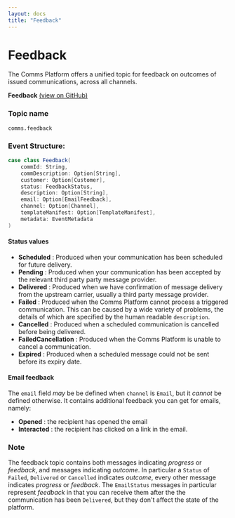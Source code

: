 ```yaml
---
layout: docs
title: "Feedback"
---
```


# Feedback

The Comms Platform offers a unified topic for feedback on outcomes of issued communications, across all channels.

**Feedback** [(view on GitHub)](https://github.com/ovotech/comms-kafka-messages/blob/master/modules/core/src/main/scala/com/ovoenergy/comms/model/Feedback.scala)

### Topic name
```comms.feedback```

### Event Structure:
```scala
case class Feedback(
    commId: String,
    commDescription: Option[String],
    customer: Option[Customer],
    status: FeedbackStatus,
    description: Option[String],
    email: Option[EmailFeedback],
    channel: Option[Channel],
    templateManifest: Option[TemplateManifest],
    metadata: EventMetadata
)
```

#### Status values
- **Scheduled** : Produced when your communication has been scheduled for future delivery.
- **Pending** : Produced when your communication  has been accepted by the relevant third party party message provider.
- **Delivered** : Produced when we have confirmation of message delivery from the upstream carrier, usually a third party message provider.
- **Failed** : Produced when the Comms Platform cannot process a triggered communication. This can be caused by a wide variety of problems, the details of which are specified by the human readable `description`.
- **Cancelled** : Produced when a scheduled communication is cancelled before being delivered.
- **FailedCancellation** : Produced when the Comms Platform is unable to cancel a communication.
- **Expired** : Produced when a scheduled message could not be sent before its expiry date.

#### Email feedback

The `email` field _may_ be be defined when `channel` is `Email`, but it _cannot_ be defined otherwise. It contains additional feedback you can get for emails, namely:
- **Opened** : the recipient has opened the email
- **Interacted** : the recipient has clicked on a link in the email.


### Note

The feedback topic contains both messages indicating _progress_ or _feedback_, and messages indicating _outcome_.
In particular a `Status` of `Failed`, `Delivered` or `Cancelled` indicates _outcome_, every other message indicates _progress_ or _feedback_.
The `EmailStatus` messages in particular represent _feedback_ in that you can receive them after the the communication has been `Delivered`, but they don't affect the state of the platform.
